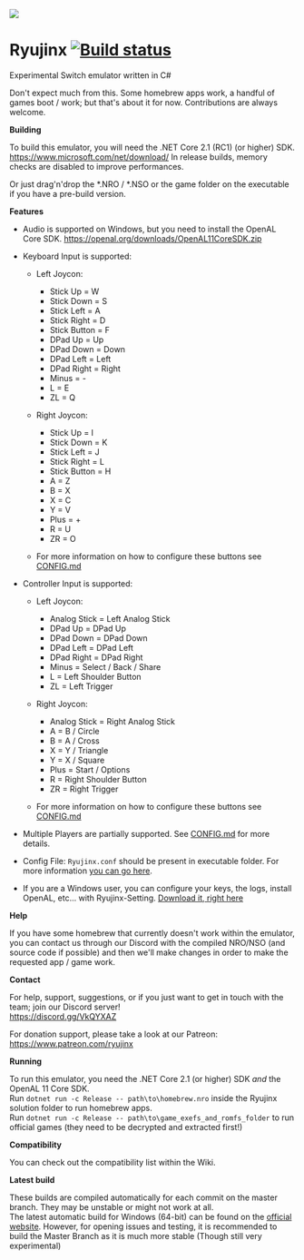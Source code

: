 ![](https://ryujinx.github.io/static/img/Ryujinx_logo_128.png)
# Ryujinx [![Build status](https://ci.appveyor.com/api/projects/status/ssg4jwu6ve3k594s?svg=true)](https://ci.appveyor.com/project/gdkchan/ryujinx)

Experimental Switch emulator written in C#

Don't expect much from this. Some homebrew apps work, a handful of games boot / work; but that's about it for now.
Contributions are always welcome.

**Building**

To build this emulator, you will need the .NET Core 2.1 (RC1) (or higher) SDK. https://www.microsoft.com/net/download/
In release builds, memory checks are disabled to improve performances.

Or just drag'n'drop the *.NRO / *.NSO or the game folder on the executable if you have a pre-build version.

**Features**

 - Audio is supported on Windows, but you need to install the OpenAL Core SDK.
https://openal.org/downloads/OpenAL11CoreSDK.zip

 - Keyboard Input is supported:
   - Left Joycon:
	 - Stick Up = W
	 - Stick Down = S
	 - Stick Left = A
	 - Stick Right = D
	 - Stick Button = F
	 - DPad Up = Up
	 - DPad Down = Down
	 - DPad Left = Left
	 - DPad Right = Right
	 - Minus = -
	 - L = E
	 - ZL = Q

   - Right Joycon:
	 - Stick Up = I
	 - Stick Down = K
	 - Stick Left = J
	 - Stick Right = L
	 - Stick Button = H
	 - A = Z
	 - B = X
	 - X = C
	 - Y = V
	 - Plus = +
	 - R = U
	 - ZR = O
   - For more information on how to configure these buttons see [CONFIG.md](CONFIG.md)

 - Controller Input is supported:
   - Left Joycon:
     - Analog Stick = Left Analog Stick
	 - DPad Up = DPad Up
	 - DPad Down = DPad Down
	 - DPad Left = DPad Left
	 - DPad Right = DPad Right
	 - Minus = Select / Back / Share
	 - L = Left Shoulder Button
	 - ZL = Left Trigger
	 
   - Right Joycon:
	 - Analog Stick = Right Analog Stick
	 - A = B / Circle
	 - B = A / Cross
	 - X = Y / Triangle
	 - Y = X / Square
	 - Plus = Start / Options
	 - R = Right Shoulder Button
	 - ZR = Right Trigger
   - For more information on how to configure these buttons see [CONFIG.md](CONFIG.md)
 - Multiple Players are partially supported. See [CONFIG.md](CONFIG.md) for more details.
   
 - Config File: `Ryujinx.conf` should be present in executable folder.
   For more information [you can go here](CONFIG.md).

 - If you are a Windows user, you can configure your keys, the logs, install OpenAL, etc... with Ryujinx-Setting.
 [Download it, right here](https://github.com/AcK77/Ryujinx-Settings)

**Help**

If you have some homebrew that currently doesn't work within the emulator, you can contact us through our Discord with the compiled NRO/NSO (and source code if possible) and then we'll make changes in order to make the requested app / game work.

**Contact**

For help, support, suggestions, or if you just want to get in touch with the team; join our Discord server!  
https://discord.gg/VkQYXAZ

For donation support, please take a look at our Patreon: https://www.patreon.com/ryujinx

**Running**

To run this emulator, you need the .NET Core 2.1 (or higher) SDK *and* the OpenAL 11 Core SDK.  
Run `dotnet run -c Release -- path\to\homebrew.nro` inside the Ryujinx solution folder to run homebrew apps.  
Run `dotnet run -c Release -- path\to\game_exefs_and_romfs_folder` to run official games (they need to be decrypted and extracted first!)

**Compatibility**

You can check out the compatibility list within the Wiki.

**Latest build**

These builds are compiled automatically for each commit on the master branch. They may be unstable or might not work at all.  
The latest automatic build for Windows (64-bit) can be found on the [official website](https://ryujinx.org/#/Build).
However, for opening issues and testing, it is recommended to build the Master Branch as it is much more stable (Though still very experimental)
